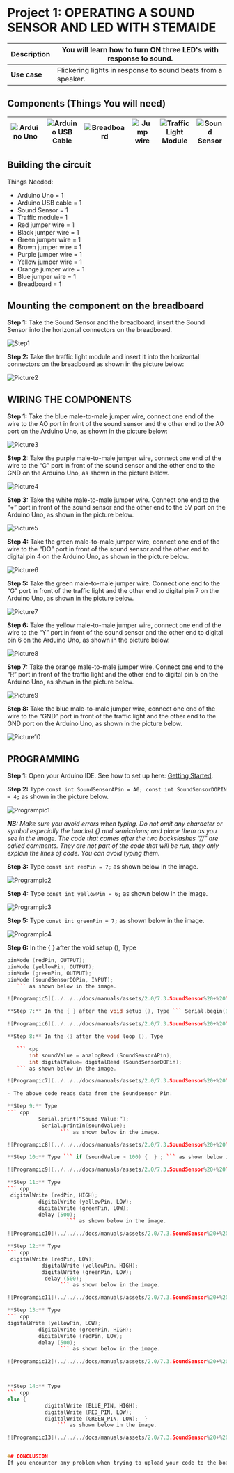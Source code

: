# Project 1: OPERATING A SOUND SENSOR AND LED WITH STEMAIDE

| **Description** | You will learn how to turn ON three LED's with response to sound.  |
|------------------|----------------------------------------------------------------|
| **Use case**     | Flickering lights in response to sound beats from a speaker. |

## Components (Things You will need)

| ![Arduino Uno](../../../docs/manuals/assets/components/arduino.png) | ![Arduino USB Cable](../../../docs/manuals/assets/components/USB_Cable.png) | ![Breadboard](../../../docs/manuals/assets/components/breadboard.png) |![Jump wire](../../../docs/manuals/assets/components/jump_wire.png)|![Traffic Light Module](../../../docs/manuals/assets/2.0/3.3.Traffic_Light_STEMAIDE/Traffic_Light_Module.png)|![Sound Sensor](../../../docs/manuals/assets/2.0/7.3.SoundSensor%20+%20Traffic/SoundSensor.png)|
|-------------------------|-------------------------|-------------------------|-------------------------|------------------------|--------------------------|

## Building the circuit

Things Needed:

- Arduino Uno = 1  
- Arduino USB cable = 1
- Sound Sensor  = 1
- Traffic module= 1
- Red jumper wire = 1
- Black jumper wire = 1
- Green jumper wire = 1
- Brown jumper wire = 1
- Purple jumper wire = 1
- Yellow jumper wire = 1
- Orange jumper wire = 1
- Blue jumper wire = 1
- Breadboard = 1


## Mounting the component on the breadboard

**Step 1:** Take the Sound Sensor and the breadboard, insert the Sound Sensor into the horizontal connectors on the breadboard.

![Step1](../../../docs/manuals/assets/2.0/7.3.SoundSensor%20+%20Traffic/Step1pic.jpg)

**Step 2:** Take the traffic light module and insert it into the horizontal connectors on the breadboard as shown in the picture below:

![Picture2](../../../docs/manuals/assets/2.0/7.3.SoundSensor%20+%20Traffic/Step2pic2.jpg)


## WIRING THE COMPONENTS

**Step 1:** Take the blue male-to-male jumper wire, connect one end of the wire to the AO port in front of the sound sensor and the other end to the A0 port on the Arduino Uno, as shown in the picture below:

![Picture3](../../../docs/manuals/assets/2.0/7.3.SoundSensor%20+%20Traffic/Wiringpic1.jpg)


**Step 2:** Take the purple male-to-male jumper wire, connect one end of the wire to the “G” port in front of the sound sensor and the other end to the GND on the Arduino Uno, as shown in the picture below.

![Picture4](../../../docs/manuals/assets/2.0/7.3.SoundSensor%20+%20Traffic/Wiringpic2.jpg)

**Step 3:** Take the white male-to-male jumper wire. Connect one end to the “+” port in front of the sound sensor and the other end to the 5V port on the Arduino Uno, as shown in the picture below.

![Picture5](../../../docs/manuals/assets/2.0/7.3.SoundSensor%20+%20Traffic/Wiringpic3.jpg)

**Step 4:** Take the green male-to-male jumper wire, connect one end of the wire to the “DO” port in front of the sound sensor and the other end to digital pin 4 on the Arduino Uno, as shown in the picture below.

![Picture6](../../../docs/manuals/assets/2.0/7.3.SoundSensor%20+%20Traffic/Wiringpic4.jpg)

**Step 5:** Take the green male-to-male jumper wire. Connect one end to the “G” port in front of the traffic light and the other end to digital pin 7 on the Arduino Uno, as shown in the picture below.

![Picture7](../../../docs/manuals/assets/2.0/7.3.SoundSensor%20+%20Traffic/Wiringpic5.jpg)

**Step 6:** Take the yellow male-to-male jumper wire, connect one end of the wire to the “Y” port in front of the sound sensor and the other end to digital pin 6 on the Arduino Uno, as shown in the picture below.

![Picture8](../../../docs/manuals/assets/2.0/7.3.SoundSensor%20+%20Traffic/Wiringpic6.jpg)

**Step 7:** Take the orange male-to-male jumper wire. Connect one end to the “R” port in front of the traffic light and the other end to digital pin 5 on the Arduino Uno, as shown in the picture below.

![Picture9](../../../docs/manuals/assets/2.0/7.3.SoundSensor%20+%20Traffic/Wiringpic7.jpg)

**Step 8:** Take the blue male-to-male jumper wire, connect one end of the wire to the “GND” port in front of the traffic light and the other end to the GND port on the Arduino Uno, as shown in the picture below.

![Picture10](../../../docs/manuals/assets/2.0/7.3.SoundSensor%20+%20Traffic/Wiringpic8.jpg)


## PROGRAMMING

**Step 1:** Open your Arduino IDE. See how to set up here: [Getting Started](../../../getting-started.md).

**Step 2:** Type ``` const int SoundSensorAPin = A0; const int SoundSensorDOPIN = 4; ``` as shown in the picture below.

![Programpic1](../../../docs/manuals/assets/2.0/7.3.SoundSensor%20+%20Traffic/Programpic1.png)

_**NB:** Make sure you avoid errors when typing. Do not omit any character or symbol especially the bracket {} and semicolons; and place them as you see in the image. The code that comes after the two  backslashes “//” are called comments. They are not part of the code that will be run, they only explain the lines of code. You can avoid typing them._

**Step 3:** Type ``` const int redPin = 7; ``` as shown below in the image.

![Programpic2](../../../docs/manuals/assets/2.0/7.3.SoundSensor%20+%20Traffic/Programpic2.png)





**Step 4:** Type ``` const int yellowPin = 6; ``` as shown below in the image.

![Programpic3](../../../docs/manuals/assets/2.0/7.3.SoundSensor%20+%20Traffic/Programpic3.png)

**Step 5:** Type ``` const int greenPin = 7; ``` as shown below in the image.

![Programpic4](../../../docs/manuals/assets/2.0/7.3.SoundSensor%20+%20Traffic/Programpic4.png)

**Step 6:** In the { } after the void setup (),
Type
 ``` cpp
 pinMode (redPin, OUTPUT);
pinMode (yellowPin, OUTPUT);
pinMode (greenPin, OUTPUT);
pinMode (soundSensorDOPin, INPUT); 
    ``` as shown below in the image.

![Programpic5](../../../docs/manuals/assets/2.0/7.3.SoundSensor%20+%20Traffic/Programpic5.png)

**Step 7:** In the { } after the void setup (), Type ``` Serial.begin(9600); ``` as shown below in the image.

![Programpic6](../../../docs/manuals/assets/2.0/7.3.SoundSensor%20+%20Traffic/Programpic6.png)

**Step 8:** In the {} after the void loop (), Type 

    ``` cpp
        int soundValue = analogRead (SoundSensorAPin); 
        int digitalValue= digitalRead (SoundSensorDOPin); 
    ``` as shown below in the image.

![Programpic7](../../../docs/manuals/assets/2.0/7.3.SoundSensor%20+%20Traffic/Programpic7.png)

- The above code reads data from the Soundsensor Pin.

**Step 9:** Type 
``` cpp 
           Serial.print(“Sound Value:”);
	        Serial.printIn(soundValue);
                  ``` as shown below in the image.

![Programpic8](../../../docs/manuals/assets/2.0/7.3.SoundSensor%20+%20Traffic/Programpic8.png)

**Step 10:** Type ``` if (soundValue > 100) {  } ; ``` as shown below in the image.

![Programpic9](../../../docs/manuals/assets/2.0/7.3.SoundSensor%20+%20Traffic/Programpic9.png)

**Step 11:** Type 
 ``` cpp
  digitalWrite (redPin, HIGH); 
           digitalWrite (yellowPin, LOW);
           digitalWrite (greenPin, LOW);
	       delay (500); 
                    ``` as shown below in the image.

![Programpic10](../../../docs/manuals/assets/2.0/7.3.SoundSensor%20+%20Traffic/Programpic10.png)

**Step 12:** Type
 ``` cpp
  digitalWrite (redPin, LOW); 
            digitalWrite (yellowPin, HIGH);
            digitalWrite (greenPin, LOW);
	         delay (500); 
                  ``` as shown below in the image.

![Programpic11](../../../docs/manuals/assets/2.0/7.3.SoundSensor%20+%20Traffic/Programpic11.png)

**Step 13:** Type 
``` cpp
 digitalWrite (yellowPin, LOW); 
           digitalWrite (greenPin, HIGH);
           digitalWrite (redPin, LOW);
	       delay (500); 
                  ``` as shown below in the image.

![Programpic12](../../../docs/manuals/assets/2.0/7.3.SoundSensor%20+%20Traffic/Programpic12.png)



**Step 14:** Type 
``` cpp
 else {
             digitalWrite (BLUE_PIN, HIGH);
             digitalWrite (RED_PIN, LOW);
             digitalWrite (GREEN_PIN, LOW);  }
                 ``` as shown below in the image.

![Programpic13](../../../docs/manuals/assets/2.0/7.3.SoundSensor%20+%20Traffic/Programpic13.png)


## CONCLUSION
If you encounter any problem when trying to upload your code to the board, run through your code again to check for any errors or missing lines of code. If you do not encounter any problem and the program runs as expected, Congratulations on a job well done. 
